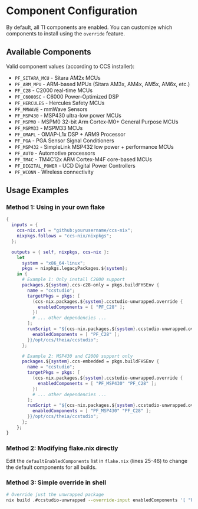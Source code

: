 # Component Configuration

By default, all TI components are enabled. You can customize which components to install using the `override` feature.

## Available Components

Valid component values (according to CCS installer):

- `PF_SITARA_MCU` - Sitara AM2x MCUs
- `PF_ARM_MPU` - ARM-based MPUs (Sitara AM3x, AM4x, AM5x, AM6x, etc.)
- `PF_C28` - C2000 real-time MCUs
- `PF_C6000SC` - C6000 Power-Optimized DSP
- `PF_HERCULES` - Hercules Safety MCUs
- `PF_MMWAVE` - mmWave Sensors
- `PF_MSP430` - MSP430 ultra-low power MCUs
- `PF_MSPM0` - MSPM0 32-bit Arm Cortex-M0+ General Purpose MCUs
- `PF_MSPM33` - MSPM33 MCUs
- `PF_OMAPL` - OMAP-L1x DSP + ARM9 Processor
- `PF_PGA` - PGA Sensor Signal Conditioners
- `PF_MSP432` - SimpleLink MSP432 low power + performance MCUs
- `PF_AUTO` - Automotive processors
- `PF_TM4C` - TM4C12x ARM Cortex-M4F core-based MCUs
- `PF_DIGITAL_POWER` - UCD Digital Power Controllers
- `PF_WCONN` - Wireless connectivity

## Usage Examples

### Method 1: Using in your own flake

```nix
{
  inputs = {
    ccs-nix.url = "github:yourusername/ccs-nix";
    nixpkgs.follows = "ccs-nix/nixpkgs";
  };

  outputs = { self, nixpkgs, ccs-nix }:
    let
      system = "x86_64-linux";
      pkgs = nixpkgs.legacyPackages.${system};
    in {
      # Example 1: Only install C2000 support
      packages.${system}.ccs-c28-only = pkgs.buildFHSEnv {
        name = "ccstudio";
        targetPkgs = pkgs: [
          (ccs-nix.packages.${system}.ccstudio-unwrapped.override {
            enabledComponents = [ "PF_C28" ];
          })
          # ... other dependencies ...
        ];
        runScript = "${ccs-nix.packages.${system}.ccstudio-unwrapped.override {
          enabledComponents = [ "PF_C28" ];
        }}/opt/ccs/theia/ccstudio";
      };

      # Example 2: MSP430 and C2000 support only
      packages.${system}.ccs-embedded = pkgs.buildFHSEnv {
        name = "ccstudio";
        targetPkgs = pkgs: [
          (ccs-nix.packages.${system}.ccstudio-unwrapped.override {
            enabledComponents = [ "PF_MSP430" "PF_C28" ];
          })
          # ... other dependencies ...
        ];
        runScript = "${ccs-nix.packages.${system}.ccstudio-unwrapped.override {
          enabledComponents = [ "PF_MSP430" "PF_C28" ];
        }}/opt/ccs/theia/ccstudio";
      };
    };
}
```

### Method 2: Modifying flake.nix directly

Edit the `defaultEnabledComponents` list in `flake.nix` (lines 25-46) to change the default components for all builds.

### Method 3: Simple override in shell

```bash
# Override just the unwrapped package
nix build .#ccstudio-unwrapped --override-input enabledComponents '[ "PF_C28" ]'
```
